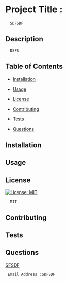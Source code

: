 
  # Project Title :
      SDFSDF
  ## Description
      DSFS

  ## Table of Contents
  * [Installation](#installation)
  * [Usage](#usage)
     
  * [License](#license)
  
  * [Contributing](#contributing)
  * [Tests](#tests)
  * [Questions](#questions)

  ## Installation


  ## Usage




  ## License
        
  [![License: MIT](https://img.shields.io/badge/License-MIT-yellow.svg)](https://opensource.org/licenses/MIT) 
   
      MIT
  



  ## Contributing



  ## Tests



  ## Questions
  [SFSDF](https://github.com/SFSDF)

     Email Address :SDFSDF




